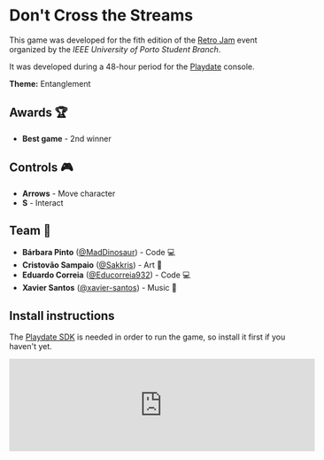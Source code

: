 # Don't Cross the Streams

This game was developed for the fith edition of the [Retro Jam](https://itch.io/jam/retro-jam-2022/entries) event organized by the *IEEE University of Porto Student Branch*.

It was developed during a 48-hour period for the [Playdate](https://play.date/) console.

**Theme:** Entanglement

## Awards 🏆

- **Best game** - 2nd winner

## Controls 🎮

- **Arrows** - Move character
- **S** - Interact

## Team 👥

- **Bárbara Pinto** ([@MadDinosaur](https://github.com/MadDinosaur)) - Code 💻
- **Cristovão Sampaio** ([@Sakkris](https://github.com/Sakkris)) - Art 🎨
- **Eduardo Correia** ([@Educorreia932](https://github.com/Educorreia932)) - Code 💻
- **Xavier Santos** ([@xavier-santos](https://github.com/xavier-santos)) - Music 🎹

## Install instructions

The [Playdate SDK](https://play.date/dev/) is needed in order to run the game, so install it first if you haven't yet.

<iframe src="https://itch.io/embed/1458095" height="167" width="552" frameborder="0">
    <a href="https://educorreia932.itch.io/dont-cross-the-streams">Don&#039;t Cross the Streams by Educorreia932</a>
</iframe>
